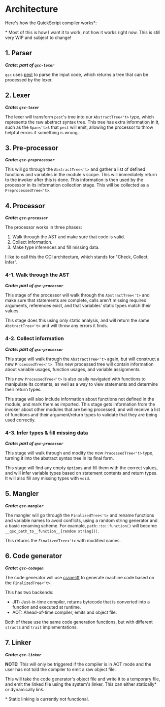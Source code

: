 # Architecture

Here's how the QuickScript compiler works*:

\* Most of this is how I want it to work, not how it works right now. This is still very WIP and subject to change!

## 1. Parser

***Crate: part of `qsc-lexer`***

`qsc` uses [pest](https://pest.rs/) to parse the input code, which returns a tree that can be processed by the lexer.

## 2. Lexer

***Crate: `qsc-lexer`***

The lexer will transform `pest`'s tree into our `AbstractTree<'t>` type, which represents the raw abstract syntax tree. This tree has extra information in it, such as the `Span<'t>`s that `pest` will emit, allowing the processor to throw helpful errors if something is wrong.

## 3. Pre-processor

***Crate: `qsc-preprocessor`***

This will go through the `AbstractTree<'t>` and gather a list of defined functions and variables in the module's scope. This will immediately return to the invoker after this is done. This information is then used by the processor in its information collection stage. This will be collected as a `PreprocessedTree<'t>`.

## 4. Processor

***Crate: `qsc-processor`***

The processor works in three phases:

1. Walk through the AST and make sure that code is valid.
2. Collect information.
3. Make type inferences and fill missing data.

I like to call this the CCI architecture, which stands for "Check, Collect, Infer".

### 4-1. Walk through the AST

***Crate: part of `qsc-processor`***

This stage of the processor will walk through the `AbstractTree<'t>` and make sure that statements are complete, calls aren't missing required arguments, references exist, and that variables' static types match their values.

This stage does this using only static analysis, and will return the same `AbstractTree<'t>` and will throw any errors it finds.

### 4-2. Collect information

***Crate: part of `qsc-processor`***

This stage will walk through the `AbstractTree<'t>` again, but will construct a new `ProcessedTree<'t>`. This new processed tree will contain information about variable usages, function usages, and variable assignments.

This new `ProcessedTree<'t>` is also easily navigated with functions to manipulate its contents, as well as a way to view statements and determine their return types.

This stage will also include information about functions not defined in the module, and mark them as imported. This stage gets information from the invoker about other modules that are being processed, and will receive a list of functions and their argument/return types to validate that they are being used correctly.

### 4-3. Infer types & fill missing data

***Crate: part of `qsc-processor`***

This stage will walk through and modify the new `ProcessedTree<'t>` type, turning it into the abstract syntax tree in its final form.

This stage will find any empty `Option`s and fill them with the correct values, and will infer variable types based on statement contents and return types. It will also fill any missing types with `void`.

## 5. Mangler

***Crate: `qsc-mangler`***

The mangler will go through the `FinalizedTree<'t>` and rename functions and variable names to avoid conflicts, using a random string generator and a basic renaming scheme. For example, `path::to::function()` will become `__qsc_path_to__function__[random string]()`.

This returns the `FinalizedTree<'t>` with modified names.

## 6. Code generator

***Crate: `qsc-codegen`***

The code generator will use [cranelift](https://cranelift.dev/) to generate machine code based on the `FinalizedTree<'t>`.

This has two backends:

- JIT: Just-in-time compiler, returns bytecode that is converted into a function and executed at runtime.
- AOT: Ahead-of-time compiler, emits and object file.

Both of these use the same code generation functions, but with different `struct`s and `trait` implementations.

## 7. Linker

***Crate: `qsc-linker`***

**NOTE:** This will only be triggered if the compiler is in AOT mode and the user has not told the compiler to emit a raw object file.

This will take the code generator's object file and write it to a temporary file, and emit the linked file using the system's linker. This can either statically* or dynamically link.

\* Static linking is currently not functional.
